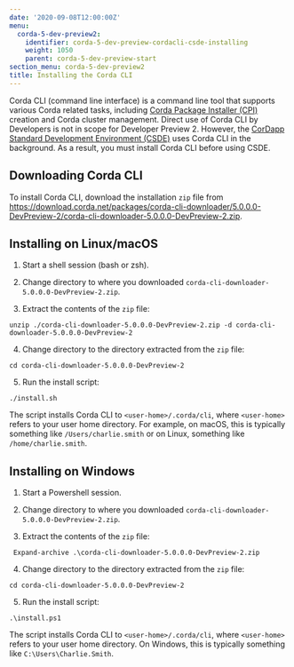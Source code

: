 ```yaml
---
date: '2020-09-08T12:00:00Z'
menu:
  corda-5-dev-preview2:
    identifier: corda-5-dev-preview-cordacli-csde-installing
    weight: 1050
    parent: corda-5-dev-preview-start
section_menu: corda-5-dev-preview2
title: Installing the Corda CLI
---
```

Corda CLI (command line interface) is a command line tool that supports various Corda related tasks, including [Corda Package Installer (CPI)](../introduction/key-concepts.html#corda-package-installer-cpi) creation and Corda cluster management.
Direct use of Corda CLI by Developers is not in scope for Developer Preview 2. However, the [CorDapp Standard Development Environment (CSDE)](../cordapp-standard-development-environment/csde.html) uses Corda CLI in the background.
As a result, you must install Corda CLI before using CSDE.

## Downloading Corda CLI
To install Corda CLI, download the installation `zip` file from https://download.corda.net/packages/corda-cli-downloader/5.0.0.0-DevPreview-2/corda-cli-downloader-5.0.0.0-DevPreview-2.zip.

## Installing on Linux/macOS

1. Start a shell session (bash or zsh).

2. Change directory to where you downloaded `corda-cli-downloader-5.0.0.0-DevPreview-2.zip`.

3. Extract the contents of the `zip` file:

```shell
unzip ./corda-cli-downloader-5.0.0.0-DevPreview-2.zip -d corda-cli-downloader-5.0.0.0-DevPreview-2
```

4. Change directory to the directory extracted from the `zip` file:

```shell
cd corda-cli-downloader-5.0.0.0-DevPreview-2
```

5. Run the install script:

```shell
./install.sh
```

   The script installs Corda CLI to `<user-home>/.corda/cli`, where `<user-home>` refers to your user home directory. For example, on macOS, this is typically something like `/Users/charlie.smith` or on Linux, something like `/home/charlie.smith`.

## Installing on Windows

1. Start a Powershell session.

2. Change directory to where you downloaded `corda-cli-downloader-5.0.0.0-DevPreview-2.zip`.

3. Extract the contents of the `zip` file:

```shell
 Expand-archive .\corda-cli-downloader-5.0.0.0-DevPreview-2.zip
```

4. Change directory to the directory extracted from the `zip` file:

```shell
cd corda-cli-downloader-5.0.0.0-DevPreview-2
```

5. Run the install script:

```shell
.\install.ps1
```

   The script installs Corda CLI to `<user-home>/.corda/cli`, where `<user-home>` refers to your user home directory. On Windows, this is typically something like `C:\Users\Charlie.Smith`.
<!-- For information about working directly with the Corda CLI, see [Corda CLI](../developing/corda-cli/overview.html).-->
